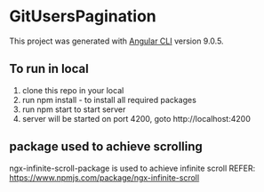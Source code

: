 # GitUsersPagination

This project was generated with [Angular CLI](https://github.com/angular/angular-cli) version 9.0.5.

## To run in local

1. clone this repo in your local
2. run npm install - to install all required packages
3. run npm start to start server
4. server will be started on port 4200, goto http://localhost:4200

## package used to achieve scrolling

ngx-infinite-scroll-package is used to achieve infinite scroll
REFER: https://www.npmjs.com/package/ngx-infinite-scroll